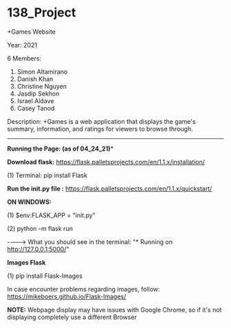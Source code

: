 # 138_Project
+Games Website

Year: 2021

6 Members:
  1. Simon Altamirano
  2. Danish Khan
  3. Christine Nguyen
  4. Jasdip Sekhon
  5. Israel Aldave
  6. Casey Tanod
  
 Description:
 +Games is a web application that displays the game's summary, information, and ratings for viewers to browse through. 
 
 ----------------------------------------------------------------------------------------------------------------------------
 **Running the Page: (as of 04_24_21)***
 
 **Download flask:** https://flask.palletsprojects.com/en/1.1.x/installation/
  
  (1) Terminal: pip install Flask
  
**Run the init.py file :** https://flask.palletsprojects.com/en/1.1.x/quickstart/

**ON WINDOWS:**
  
  (1) $env:FLASK_APP = "init.py"
  
  (2) python -m flask run
  
  ----> What you should see in the terminal:  "* Running on http://127.0.0.1:5000/"
  
  **Images Flask**
  
  (1) pip install Flask-Images
  
   In case encounter problems regarding images, follow: https://mikeboers.github.io/Flask-Images/
  
  **NOTE:** Webpage display may have issues with Google Chrome, so if it's not displaying completely use a different Browser
